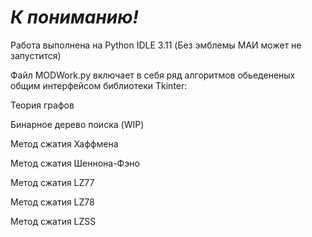 # _К пониманию!_

Работа выполнена на Python IDLE 3.11 (Без эмблемы МАИ может не запустится)

Файл MODWork.py включает в себя ряд алгоритмов обьедененых общим интерфейсом библиотеки Tkinter:

Теория графов

Бинарное дерево поиска (WIP)

Метод сжатия Хаффмена

Метод сжатия Шеннона-Фэно

Метод сжатия LZ77

Метод сжатия LZ78

Метод сжатия LZSS

